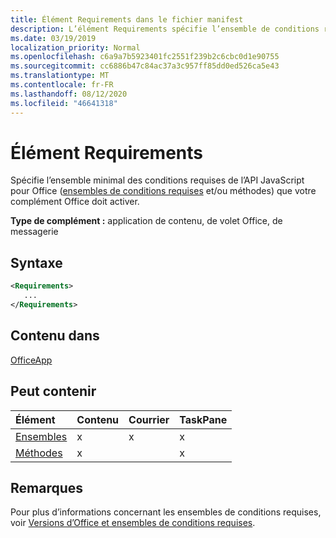 ```yaml
---
title: Élément Requirements dans le fichier manifest
description: L’élément Requirements spécifie l’ensemble de conditions requises minimum et les méthodes nécessaires à l’activation de votre complément Office.
ms.date: 03/19/2019
localization_priority: Normal
ms.openlocfilehash: c6a9a7b5923401fc2551f239b2c6cbc0d1e90755
ms.sourcegitcommit: cc6886b47c84ac37a3c957ff85dd0ed526ca5e43
ms.translationtype: MT
ms.contentlocale: fr-FR
ms.lasthandoff: 08/12/2020
ms.locfileid: "46641318"
---
```

# <a name="requirements-element"></a>Élément Requirements

Spécifie l’ensemble minimal des conditions requises de l’API JavaScript pour Office ([ensembles de conditions requises](../../develop/office-versions-and-requirement-sets.md#specify-office-hosts-and-requirement-sets) et/ou méthodes) que votre complément Office doit activer.

**Type de complément :** application de contenu, de volet Office, de messagerie

## <a name="syntax"></a>Syntaxe

```XML
<Requirements>
   ...
</Requirements>
```

## <a name="contained-in"></a>Contenu dans

[OfficeApp](officeapp.md)

## <a name="can-contain"></a>Peut contenir

|Élément|Contenu|Courrier|TaskPane|
|:-----|:-----|:-----|:-----|
|[Ensembles](sets.md)|x|x|x|
|[Méthodes](methods.md)|x||x|

## <a name="remarks"></a>Remarques

Pour plus d’informations concernant les ensembles de conditions requises, voir [Versions d’Office et ensembles de conditions requises](../../develop/office-versions-and-requirement-sets.md).
